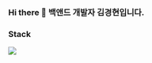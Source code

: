 ### Hi there 👋 백앤드 개발자 김경현입니다.


### Stack


<img src="https://img.shields.io/badge/java-3DDC84?style=flat-square&logo=java&logoColor=white"/>

